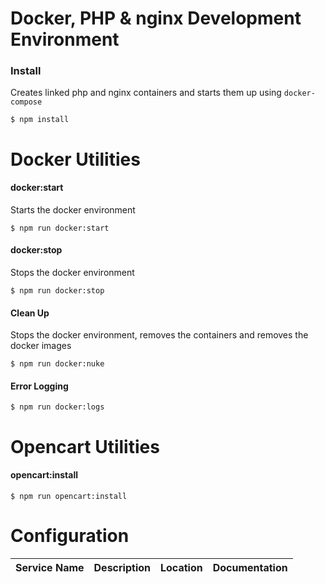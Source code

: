 Docker, PHP & nginx Development Environment
=================================


### Install
Creates linked php and nginx containers and starts them up using `docker-compose`

```
$ npm install
```

# Docker Utilities

#### docker:start
Starts the docker environment
```
$ npm run docker:start
```

#### docker:stop
Stops the docker environment
```
$ npm run docker:stop
```

#### Clean Up
Stops the docker environment, removes the containers and removes the docker images
```
$ npm run docker:nuke
```

#### Error Logging
```
$ npm run docker:logs
```

# Opencart Utilities

#### opencart:install
```
$ npm run opencart:install
```


# Configuration

| Service Name | Description | Location | Documentation |
|--------------|----------|--------------------| ----------|